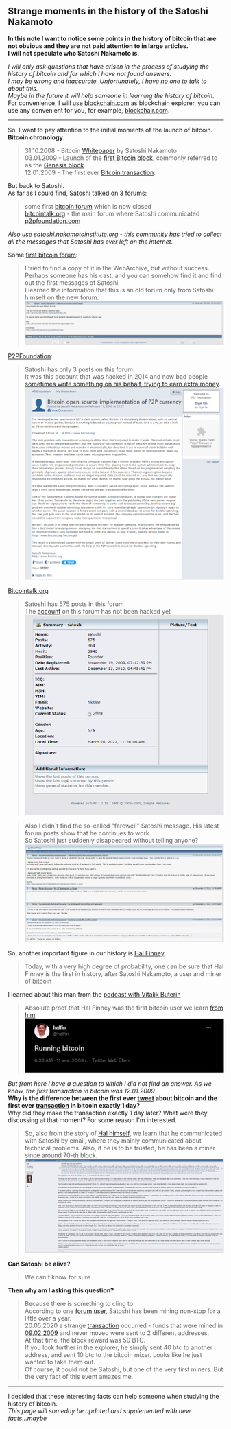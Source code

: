 Strange moments in the history of the Satoshi Nakamoto  
---
__In this note I want to notice some points in the history of bitcoin that are not obvious and they are not paid attention to in large articles.__  
__I will not speculate who Satoshi Nakamoto is.__  
  
_I will only ask questions that have arisen in the process of studying the  history of bitcoin and for which I have not found answers.  
I may be wrong and inaccurate. Unfortunately, I have no one to talk to about this.  
Maybe in the future it will help someone in learning the history of bitcoin._  
For convenience, I will use [blockchain.com](https://www.blockchain.com/explorer) as blockchain explorer, you can use any convenient for you, for example, [blockchair.com](https://blockchair.com/bitcoin).  
***
So, I want to pay attention to the initial moments of the launch of bitcoin.  
__Bitcoin chronology:__  

>31.10.2008 - Bitcoin [Whitepaper](https://bitcoin.org/bitcoin.pdf) by Satoshi Nakamoto  
>03.01.2009 - Launch of the [first Bitcoin block](https://www.blockchain.com/btc/tx/4a5e1e4baab89f3a32518a88c31bc87f618f76673e2cc77ab2127b7afdeda33b), commonly referred to as the [Genesis block](https://www.blockchain.com/btc/tx/4a5e1e4baab89f3a32518a88c31bc87f618f76673e2cc77ab2127b7afdeda33b).  
>12.01.2009 - The first ever [Bitcoin transaction](https://www.blockchain.com/btc/tx/f4184fc596403b9d638783cf57adfe4c75c605f6356fbc91338530e9831e9e16).  
  
But back to Satoshi.  
As far as I could find, Satoshi talked on 3 forums:  
>some first [bitcoin forum](http://bitcoin.sourceforge.net/boards/index.php) which is now closed  
>[bitcointalk.org](https://bitcointalk.org/index.php?action=profile;u=3) - the main forum where Satoshi communicated  
>[p2pfoundation.com](http://p2pfoundation.ning.com/profile/SatoshiNakamoto)  
  
_Also use [satoshi.nakamotoinstitute.org](https://satoshi.nakamotoinstitute.org) - this community has tried to collect all the messages that Satoshi has ever left on the internet._  
  
Some [first bitcoin forum](http://bitcoin.sourceforge.net/boards/index.php):  
  
>I tried to find a copy of it in the WebArchive, but without success.  
Perhaps someone has his cast, and you can somehow find it and find out the first messages of Satoshi.  
I learned the information that this is an old forum only from Satoshi himself on the new forum:  
![](docs/new%20forum.png)  
  
[P2PFoundation](http://p2pfoundation.ning.com/profile/SatoshiNakamoto):
  
>Satoshi has only 3 posts on this forum:  
>It was this account that was hacked in 2014 and now bad people [sometimes write something on his behalf, trying to earn extra money](http://p2pfoundation.ning.com/forum/topics/bitcoin-open-source?commentId=2003008%3AComment%3A52186).
![](docs/p2p.png)  
  
[Bitcointalk.org](https://bitcointalk.org/index.php?action=profile;u=3)  
>Satoshi has 575 posts in this forum  
The [account](https://bitcointalk.org/index.php?action=profile;u=3) on this forum has not been hacked yet  
![](docs/bitcointalk_profile.png)  
  
>Also I didn`t find the so-called "farewell" Satoshi message. His latest forum posts show that he continues to work.  
So Satoshi just suddenly disappeared without telling anyone?  
![](docs/last_message.png)  
  
So, another important figure in our history is [Hal Finney](https://en.wikipedia.org/wiki/Hal_Finney_(computer_scientist)).  
>Today, with a very high degree of probability, one can be sure that Hal Finney is the first in history, after Satoshi Nakamoto, a user and miner of bitcoin  
  
I learned about this man from the [podcast with Vitalik Buterin](https://www.youtube.com/watch?v=3x1b_S6Qp2Q&t=284s)  
  
>Absolute proof that Hal Finney was the first bitcoin user we learn [from him](https://twitter.com/halfin/status/1110302988?ref_src=twsrc%5Etfw)  
![](docs/first_twit.png)  
  
_But from here I have a question to which I did not find an answer. As we know, the first transaction in bitcoin was 12.01.2009_  
__Why is the difference between the first ever [tweet](https://twitter.com/halfin/status/1110302988?ref_src=twsrc%5Etfw) about bitcoin and the first ever [transaction](https://www.blockchain.com/btc/tx/f4184fc596403b9d638783cf57adfe4c75c605f6356fbc91338530e9831e9e16) in bitcoin exactly 1 day?__   
Why did they make the transaction exactly 1 day later? What were they discussing at that moment? For some reason I'm interested.  
  
>So, also from the story of [Hal himself](https://bitcointalk.org/index.php?topic=155054.msg1643833#msg1643833 ), we learn that he communicated with Satoshi by email, where they mainly communicated about technical problems. Also, if he is to be trusted, he has been a miner since around 70-th block.  
![](docs/hal_story.png)  
  
__Can Satoshi be alive?__   
>We can't know for sure  
  
__Then why am I asking this question?__  
>Because there is something to cling to.  
According to one [forum user](https://bitcointalk.org/index.php?topic=175996.0), Satoshi has been mining non-stop for a little over a year.  
20.05.2020 a strange [transaction](https://www.blockchain.com/btc/address/17XiVVooLcdCUCMf9s4t4jTExacxwFS5uh?page=7) occurred - funds that were mined in [09.02.2009](https://www.blockchain.com/btc/tx/f38d6f043c070ce9805ee81f46db4d32d0c9f148d62bbfbc0378bc5847c7dc70) and never moved were sent to 2 different addresses.  
At that time, the block reward was 50 BTC.  
If you look further in the explorer, he simply sent 40 btc to another address, and sent 10 btc to the bitcoin mixer. Looks like he just wanted to take them out.  
Of course, it could not be Satoshi, but one of the very first miners.
But the very fact of this event amazes me. 
  
---
I decided that these interesting facts can help someone when studying the history of bitcoin.  
_This page will someday be updated and supplemented with new facts...maybe_